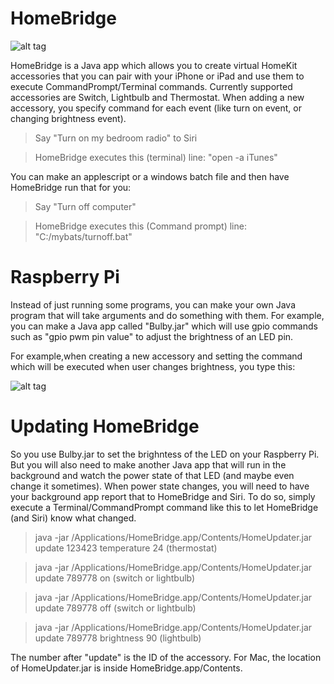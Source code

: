 # HomeBridge

![alt tag](http://i.imgur.com/6aprujn.png)

HomeBridge is a Java app which allows you to create virtual HomeKit accessories that you can pair with your iPhone or iPad and use them to execute CommandPrompt/Terminal commands. Currently supported accessories are Switch, Lightbulb and Thermostat. When adding a new accessory, you specify command for each event (like turn on event, or changing brightness event).

>Say "Turn on my bedroom radio" to Siri

>  HomeBridge executes this (terminal) line: "open -a iTunes"

You can make an applescript or a windows batch file and then have HomeBridge run that for you:

>Say "Turn off computer"

>  HomeBridge executes this (Command prompt) line: "C:/mybats/turnoff.bat"

# Raspberry Pi

Instead of just running some programs, you can make your own Java program that will take arguments and do something with them. For example, you can make a Java app called "Bulby.jar" which will use gpio commands such as "gpio pwm pin value" to adjust the brightness of an LED pin.

For example,when creating a new accessory and setting the command which will be executed when user changes brightness, you type this:

![alt tag](http://i.imgur.com/ci4NLNh.png)

# Updating HomeBridge

So you use Bulby.jar to set the brighntess of the LED on your Raspberry Pi. But you will also need to make another Java app that will run in the background and watch the power state of that LED (and maybe even change it sometimes). When power state changes, you will need to have your background app report that to HomeBridge and Siri. To do so, simply execute a Terminal/CommandPrompt command like this to let HomeBridge (and Siri) know what changed.

>java -jar /Applications/HomeBridge.app/Contents/HomeUpdater.jar update 123423 temperature 24 (thermostat)

>java -jar /Applications/HomeBridge.app/Contents/HomeUpdater.jar update 789778 on (switch or lightbulb)

>java -jar /Applications/HomeBridge.app/Contents/HomeUpdater.jar update 789778 off (switch or lightbulb)

>java -jar /Applications/HomeBridge.app/Contents/HomeUpdater.jar update 789778 brightness 90 (lightbulb)

The number after "update" is the ID of the accessory. For Mac, the location of HomeUpdater.jar is inside HomeBridge.app/Contents.



